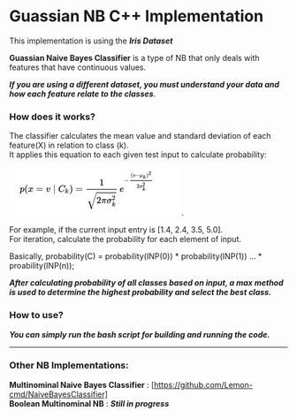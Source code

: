 # Guassian NB C++ Implementation   

This implementation is using the ***Iris Dataset***

**Guassian Naive Bayes Classifier** is a type of NB that only deals with features that have continuous values.  

***If you are using a different dataset, you must understand your data and how each feature relate to the classes***. 

### How does it works? ###
The classifier calculates the mean value and standard deviation of each feature(X) in relation to class (k).        
It applies this equation to each given test input to calculate probability:     
    
![image](https://github.com/Lemon-cmd/GuassianNB/blob/master/Image%201-23-20%20at%202.49%20PM.jpg). 

For example, if the current input entry is [1.4, 2.4, 3.5, 5.0].   
For iteration, calculate the probability for each element of input.    

Basically, probability(C) = probability(INP(0)) * probability(INP(1)) ... * proability(INP(n));      
 
***After calculating probability of all classes based on input, a max method is used to determine the highest probability and select the best class.***  

### How to use? ###   
***You can simply run the bash script for building and running the code.***     

***   

### Other NB Implementations: ###    
**Multinominal Naive Bayes Classifier** :  [https://github.com/Lemon-cmd/NaiveBayesClassifier]  
**Boolean Multinominal NB** : ***Still in progress***
